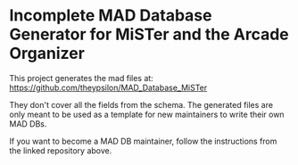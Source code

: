 # Incomplete MAD Database Generator for MiSTer and the Arcade Organizer

This project generates the mad files at: https://github.com/theypsilon/MAD_Database_MiSTer

They don't cover all the fields from the schema. The generated files are only meant to be used as a template for new maintainers to write their own MAD DBs.

If you want to become a MAD DB maintainer, follow the instructions from the linked repository above.
